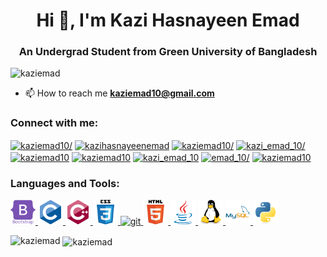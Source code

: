 <h1 align="center">Hi 👋, I'm Kazi Hasnayeen Emad</h1>
<h3 align="center">An Undergrad Student from Green University of Bangladesh</h3>

<p align="left"> <img src="https://komarev.com/ghpvc/?username=kaziemad&label=Profile%20views&color=0e75b6&style=flat" alt="kaziemad" /> </p>

- 📫 How to reach me **kaziemad10@gmail.com**

<h3 align="left">Connect with me:</h3>
<p align="left">
<a href="https://linkedin.com/in/kaziemad10/" target="blank"><img align="center" src="https://raw.githubusercontent.com/rahuldkjain/github-profile-readme-generator/master/src/images/icons/Social/linked-in-alt.svg" alt="kaziemad10/" height="30" width="40" /></a>
<a href="https://kaggle.com/kazihasnayeenemad" target="blank"><img align="center" src="https://raw.githubusercontent.com/rahuldkjain/github-profile-readme-generator/master/src/images/icons/Social/kaggle.svg" alt="kazihasnayeenemad" height="30" width="40" /></a>
<a href="https://fb.com/kaziemad10/" target="blank"><img align="center" src="https://raw.githubusercontent.com/rahuldkjain/github-profile-readme-generator/master/src/images/icons/Social/facebook.svg" alt="kaziemad10/" height="30" width="40" /></a>
<a href="https://instagram.com/kazi_emad_10/" target="blank"><img align="center" src="https://raw.githubusercontent.com/rahuldkjain/github-profile-readme-generator/master/src/images/icons/Social/instagram.svg" alt="kazi_emad_10/" height="30" width="40" /></a>
<a href="https://www.codechef.com/users/kaziemad10" target="blank"><img align="center" src="https://cdn.jsdelivr.net/npm/simple-icons@3.1.0/icons/codechef.svg" alt="kaziemad10" height="30" width="40" /></a>
<a href="https://www.hackerrank.com/kaziemad10" target="blank"><img align="center" src="https://raw.githubusercontent.com/rahuldkjain/github-profile-readme-generator/master/src/images/icons/Social/hackerrank.svg" alt="kaziemad10" height="30" width="40" /></a>
<a href="https://codeforces.com/profile/kazi_emad_10" target="blank"><img align="center" src="https://raw.githubusercontent.com/rahuldkjain/github-profile-readme-generator/master/src/images/icons/Social/codeforces.svg" alt="kazi_emad_10" height="30" width="40" /></a>
<a href="https://www.leetcode.com/emad_10/" target="blank"><img align="center" src="https://raw.githubusercontent.com/rahuldkjain/github-profile-readme-generator/master/src/images/icons/Social/leet-code.svg" alt="emad_10/" height="30" width="40" /></a>
<a href="https://auth.geeksforgeeks.org/user/kaziemad10" target="blank"><img align="center" src="https://raw.githubusercontent.com/rahuldkjain/github-profile-readme-generator/master/src/images/icons/Social/geeks-for-geeks.svg" alt="kaziemad10" height="30" width="40" /></a>
</p>

<h3 align="left">Languages and Tools:</h3>
<p align="left"> <a href="https://getbootstrap.com" target="_blank" rel="noreferrer"> <img src="https://raw.githubusercontent.com/devicons/devicon/master/icons/bootstrap/bootstrap-plain-wordmark.svg" alt="bootstrap" width="40" height="40"/> </a> <a href="https://www.cprogramming.com/" target="_blank" rel="noreferrer"> <img src="https://raw.githubusercontent.com/devicons/devicon/master/icons/c/c-original.svg" alt="c" width="40" height="40"/> </a> <a href="https://www.w3schools.com/cpp/" target="_blank" rel="noreferrer"> <img src="https://raw.githubusercontent.com/devicons/devicon/master/icons/cplusplus/cplusplus-original.svg" alt="cplusplus" width="40" height="40"/> </a> <a href="https://www.w3schools.com/css/" target="_blank" rel="noreferrer"> <img src="https://raw.githubusercontent.com/devicons/devicon/master/icons/css3/css3-original-wordmark.svg" alt="css3" width="40" height="40"/> </a> <a href="https://git-scm.com/" target="_blank" rel="noreferrer"> <img src="https://www.vectorlogo.zone/logos/git-scm/git-scm-icon.svg" alt="git" width="40" height="40"/> </a> <a href="https://www.w3.org/html/" target="_blank" rel="noreferrer"> <img src="https://raw.githubusercontent.com/devicons/devicon/master/icons/html5/html5-original-wordmark.svg" alt="html5" width="40" height="40"/> </a> <a href="https://www.java.com" target="_blank" rel="noreferrer"> <img src="https://raw.githubusercontent.com/devicons/devicon/master/icons/java/java-original.svg" alt="java" width="40" height="40"/> </a> <a href="https://www.linux.org/" target="_blank" rel="noreferrer"> <img src="https://raw.githubusercontent.com/devicons/devicon/master/icons/linux/linux-original.svg" alt="linux" width="40" height="40"/> </a> <a href="https://www.mysql.com/" target="_blank" rel="noreferrer"> <img src="https://raw.githubusercontent.com/devicons/devicon/master/icons/mysql/mysql-original-wordmark.svg" alt="mysql" width="40" height="40"/> </a> <a href="https://www.python.org" target="_blank" rel="noreferrer"> <img src="https://raw.githubusercontent.com/devicons/devicon/master/icons/python/python-original.svg" alt="python" width="40" height="40"/> </a> </p>

<p><img align="left" src="https://github-readme-stats.vercel.app/api/top-langs?username=kaziemad&show_icons=true&locale=en&layout=compact" alt="kaziemad" /></p>

<p>&nbsp;<img align="center" src="https://github-readme-stats.vercel.app/api?username=kaziemad&show_icons=true&locale=en" alt="kaziemad" /></p>
